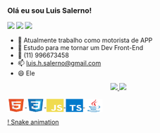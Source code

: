 ### Olá eu sou Luis Salerno!

<div> 
  <a href="https://www.instagram.com/luis_salerno/" target="_blank"><img src="https://img.shields.io/badge/-Instagram-%23E4405F?style=for-the-badge&logo=instagram&logoColor=white" target="_blank"></a>
  <a href = "mailto:luis.h.salerno@gmail.com"><img src="https://img.shields.io/badge/-Gmail-%23333?style=for-the-badge&logo=gmail&logoColor=white" target="_blank"></a>
  <a href="https://www.linkedin.com/in/luis-salerno-971654b3/" target="_blank"><img src="https://img.shields.io/badge/-LinkedIn-%230077B5?style=for-the-badge&logo=linkedin&logoColor=white" target="_blank"></a> 
</div>

- 🔭 Atualmente trabalho como motorista de APP
- 🌱 Estudo para me tornar um Dev Front-End
- 💬 (11) 996673458
- 📫 luis.h.salerno@gmail.com
- 😄 Ele


<div align="center">
  <a href="https://github.com/LhSalerno">
  <img height="180em" src="https://github-readme-stats.vercel.app/api?username=LhSalerno&show_icons=true&theme=dracula&include_all_commits=true&count_private=true"/>
  <img height="180em" src="https://github-readme-stats.vercel.app/api/top-langs/?username=LhSalerno&layout=compact&langs_count=7&theme=dracula"/>
</div>

<div style="display: inline_block"><br>
  <img align="center" alt="Luis-HTML" height="30" width="40" src="https://raw.githubusercontent.com/devicons/devicon/master/icons/html5/html5-original.svg">
  <img align="center" alt="Luis-CSS" height="30" width="40" src="https://raw.githubusercontent.com/devicons/devicon/master/icons/css3/css3-original.svg">
  <img align="center" alt="Luis-Js" height="30" width="40" src="https://raw.githubusercontent.com/devicons/devicon/master/icons/javascript/javascript-plain.svg">
  <img align="center" alt="Luis-Ts" height="30" width="40" src="https://raw.githubusercontent.com/devicons/devicon/master/icons/typescript/typescript-plain.svg">
  <img align="center" alt="Luis-Java" height="30" width="40" src="https://raw.githubusercontent.com/devicons/devicon/master/icons/java/java-original.svg">
</div>

! [Snake animation](https://github.com/lhsalerno/lhsalerno/blob/output/github-contribution-grid-snake.svg)
